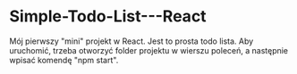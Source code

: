# Simple-Todo-List---React
Mój pierwszy "mini" projekt w React. Jest to prosta todo lista. Aby uruchomić, trzeba otworzyć folder projektu w wierszu poleceń, a następnie wpisać komendę "npm start".
